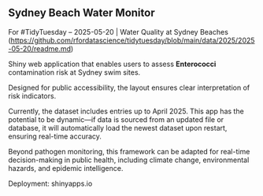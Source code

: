 ## Sydney Beach Water Monitor

For #TidyTuesday – 2025-05-20 | Water Quality at Sydney Beaches (https://github.com/rfordatascience/tidytuesday/blob/main/data/2025/2025-05-20/readme.md)

Shiny web application that enables users to assess **Enterococci** contamination risk at Sydney swim sites.  

Designed for public accessibility, the layout ensures clear interpretation of risk indicators.  

Currently, the dataset includes entries up to April 2025. This app has the potential to be dynamic—if data is sourced from an updated file or database, it will automatically load the newest dataset upon restart, ensuring real-time accuracy.  

Beyond pathogen monitoring, this framework can be adapted for real-time decision-making in public health, including climate change, environmental hazards, and epidemic intelligence.  

Deployment: shinyapps.io
